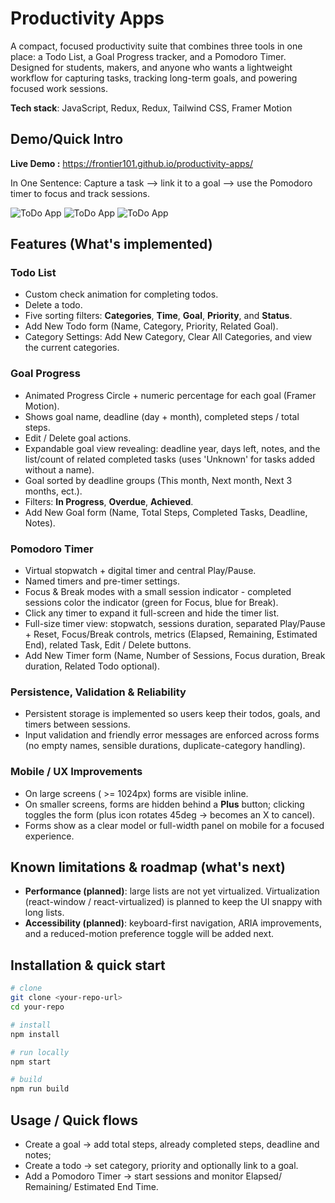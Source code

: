 # Productivity Apps
A compact, focused productivity suite that combines three tools in one place: a Todo List, a Goal Progress tracker, and a Pomodoro Timer. Designed for students, makers, and anyone who wants a lightweight workflow for capturing tasks, tracking long-term goals, and powering focused work sessions.

**Tech stack**:  JavaScript, Redux, Redux, Tailwind CSS, Framer Motion
## Demo/Quick Intro
**Live Demo :** https://frontier101.github.io/productivity-apps/

In One Sentence: Capture a task --> link it to a goal --> use the Pomodoro timer to focus and track sessions.

![ToDo App](https://github.com/Frontier101/screenshots/blob/main/ToDo%20app.png?raw=true) 
![ToDo App](https://github.com/Frontier101/screenshots/blob/main/Goal%20progress.png?raw=true) 
![ToDo App](https://github.com/Frontier101/screenshots/blob/main/Pomodoro%20App.png?raw=true)
## Features (What's implemented)
### Todo List
- Custom check animation for completing todos.
- Delete a todo.
- Five sorting filters: **Categories**, **Time**, **Goal**, **Priority**, and **Status**.
- Add New Todo form (Name, Category, Priority, Related Goal).
- Category Settings: Add New Category, Clear All Categories, and view the current categories.
### Goal Progress
- Animated Progress Circle + numeric percentage for each goal (Framer Motion).
- Shows goal name, deadline (day + month), completed steps / total steps.
- Edit / Delete goal actions.
- Expandable goal view revealing: deadline year, days left, notes, and the list/count of related completed tasks (uses 'Unknown' for tasks added without a name).
- Goal sorted by deadline groups (This month, Next month, Next 3 months, ect.).
- Filters: **In Progress**, **Overdue**, **Achieved**.
- Add New Goal form (Name, Total Steps, Completed Tasks, Deadline, Notes).
### Pomodoro Timer
- Virtual stopwatch + digital timer and central Play/Pause.
- Named timers and pre-timer settings.
- Focus & Break modes with a small session indicator - completed sessions color the indicator (green for Focus, blue for Break).
- Click any timer to expand it full-screen and hide the timer list.
- Full-size timer view: stopwatch, sessions duration, separated Play/Pause + Reset, Focus/Break controls, metrics (Elapsed, Remaining, Estimated End), related Task, Edit / Delete buttons.
- Add New Timer form (Name, Number of Sessions, Focus duration, Break duration, Related Todo optional).
### Persistence, Validation & Reliability
- Persistent storage is implemented so users keep their todos, goals, and timers between sessions.
- Input validation and friendly error messages are enforced across forms (no empty names, sensible durations, duplicate-category handling).
### Mobile / UX Improvements
- On large screens ( >= 1024px) forms are visible inline.
- On smaller screens, forms are hidden behind a **Plus** button; clicking toggles the form (plus icon rotates 45deg -> becomes an X to cancel).
- Forms show as a clear model or full-width panel on mobile for a focused experience.
## Known limitations & roadmap (what's next)
- **Performance (planned)**: large lists are not yet virtualized. Virtualization (react-window / react-virtualized) is planned to keep the UI snappy with long lists.
- **Accessibility (planned)**: keyboard-first navigation, ARIA improvements, and a reduced-motion preference toggle will be added next.
## Installation & quick start
```bash
# clone
git clone <your-repo-url>
cd your-repo

# install
npm install

# run locally
npm start

# build
npm run build
```
## Usage / Quick flows
- Create a goal -> add total steps, already completed steps, deadline and notes;
- Create a todo -> set category, priority and optionally link to a goal.
- Add a Pomodoro Timer -> start sessions and monitor Elapsed/ Remaining/ Estimated End Time.
